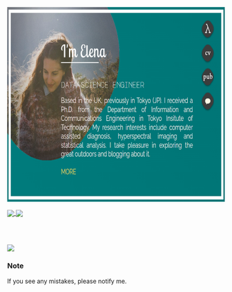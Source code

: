 <a href="https://foxelas.github.io/">
  <img height=450 align="center" src="https://github.com/foxelas/foxelas.github.io/raw/master/images/preview.png" />
</a>
<br/><br/>

<a href="">
<img height=170 align="center" src="https://github-readme-stats.vercel.app/api?username=foxelas&count_private=true&hide=contribs&show_icons=true" />
</a>
<a href="">
<img height=170 align="center" src="https://github-readme-stats.vercel.app/api/top-langs/?username=foxelas&size_weight=0&count_weight=1&langs_count=5&hide=css,javascript&layout=donut&card_width=320" />
</a>

<br/><br/>

<img width=470 align="center" src="https://streak-stats.demolab.com/?user=foxelas" />


### Note 
If you see any mistakes, please notify me. 
